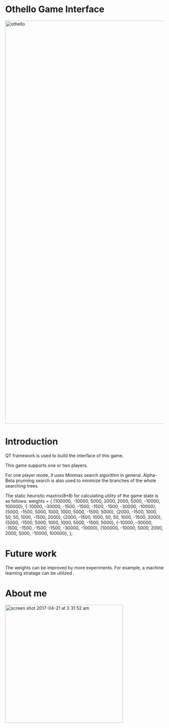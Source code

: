 # Othello Game Interface 
<img width="1277" alt="othello" src="https://cloud.githubusercontent.com/assets/15232969/25267054/6f3418f8-2641-11e7-86ba-6c5ca98553d2.png">

# Introduction

QT framework is used to build the interface of this game. 

This game supports one or two players. 

For one player mode, it uses Minimax search algorithm in general. Alpha-Beta prunning search is also used to minimize the branches of the whole searching trees.

The static heuristic maxtrix(8•8) for calculating utility of the game state is as follows:
weights = {
    {100000, -10000, 5000, 2000,  2000, 5000, -10000, 100000},
    {-10000, -30000, -1500, -1500,  -1500, -1500, -30000, -10000},
    {5000,   -1500,  5000,    1000,   1000, 5000,  -1500,  5000},
    {2000,    -1500, 1000,    50,      50,     1000,  -1500,  2000},
    {2000,    -1500, 1000,    50,      50,     1000,  -1500,   2000},
    {5000,   -1500,  5000,    1000,    1000,  5000,  -1500,   5000},
    {-10000, -30000, -1500, -1500,  -1500, -1500, -30000, -10000},
    {100000, -10000, 5000, 2000,  2000, 5000,  -10000, 100000},
};


# Future work
The weights can be improved by more experiments. For example, a machine learning stratage can be utilized .

# About me
<img width="374" alt="screen shot 2017-04-21 at 3 31 52 am" src="https://cloud.githubusercontent.com/assets/15232969/25267539/2a765a62-2643-11e7-90b1-d26848761b1f.png">
